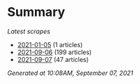 # Summary
*Latest scrapes*
* [2021-01-05](https://github.com/nuuuwan/news_lk/blob/data/news_lk.2021-01-05.json) (1 articles)
* [2021-09-06](https://github.com/nuuuwan/news_lk/blob/data/news_lk.2021-09-06.json) (199 articles)
* [2021-09-07](https://github.com/nuuuwan/news_lk/blob/data/news_lk.2021-09-07.json) (47 articles)

*Generated at 10:08AM, September 07, 2021*